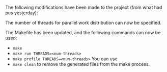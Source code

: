 The following modifications have been made to the project (from what had pus yesterday):

The number of threads for parallel work distribution can now be specified.

The Makefile has been updated, and the following commands can now be used:

*  `make`
*  `make run THREADS=<num-threads>`
*  `make profile THREADS=<num-threads>`
You can use 
*  `make clean` 
to remove the generated files from the make process.

